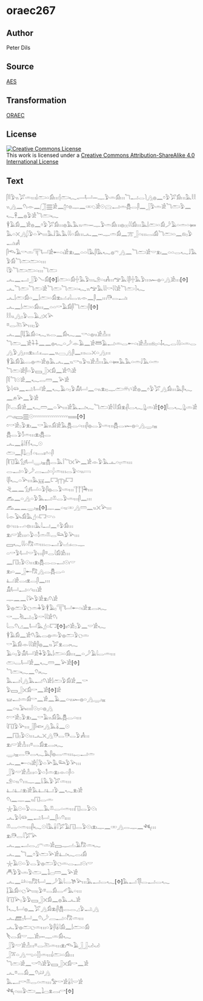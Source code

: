 # oraec267

## Author

Peter Dils

## Source

[AES](https://github.com/simondschweitzer/aes)

## Transformation

[ORAEC](https://oraec.github.io/)

## License

<a rel="license" href="http://creativecommons.org/licenses/by-sa/4.0/"><img alt="Creative Commons License" style="border-width:0" src="https://i.creativecommons.org/l/by-sa/4.0/88x31.png" /></a><br />This work is licensed under a <a rel="license" href="http://creativecommons.org/licenses/by-sa/4.0/">Creative Commons Attribution-ShareAlike 4.0 International License</a>

## Text

𓋴𓎛𓅱𓏭𓅯𓏛𓏥𓌃𓂧𓏏𓀁𓏥𓐪𓂧𓆑𓂷𓂡𓋭𓊃𓅱𓏛𓀁𓏥𓆓𓂝𓂋𓌙𓂻𓐍𓈖𓏌𓅱𓅯𓀁𓏥𓅓𓎛𓎛𓏭𓂻𓈖𓄣𓏤𓁹𓈖𓃂𓈗𓀀𓈖𓉺𓏌𓊖𓊃𓈖𓏒𓆇𓀀𓇳𓈍𓂝𓏛𓆣𓂋𓋴𓈖𓃀𓅱𓏛𓀀𓆓𓂧𓅱𓈖𓆑𓋹𓈖𓐍𓅱𓀀𓆓𓂧𓆑<br>
𓇉𓄿𓀁𓈖𓀀𓐍𓈖𓏌𓅱𓅯𓀁𓏥𓐍𓅓𓅓𓏭𓏛𓋭𓊃𓅱𓏛𓀁𓏥𓐍𓊪𓊪𓇋𓇋𓀁𓏥𓅓𓌃𓂧𓏏𓀁𓌳𓄿𓏏𓏛𓏏𓍃𓅓𓏏𓏴𓂻𓆄𓅱𓏏𓅪𓏥𓅓𓄙𓅓𓅓𓇋𓇋𓏏𓀁𓏥𓂜𓈖𓋭𓊃𓏛𓀁𓈖𓊄𓃀𓏏𓏥𓂋𓏤𓀁𓆓𓂧𓏏𓈖𓁶𓊪𓅱𓂝𓏤𓀻<br>
𓋴𓆞𓄿𓎡𓏛𓋳𓂡𓀀𓄡𓏏𓏤𓀀𓁷𓏤𓈖𓏏𓏏𓇋𓅓𓋴𓅓𓆑𓐍𓍼𓂻𓈖𓆓𓂧𓀀𓎟𓁷𓏤𓈖𓏏𓏏𓂋𓆑𓄙𓅓𓅱𓀁𓆓𓂧𓂧𓏏𓏥<br>
𓇋𓅱𓆓𓂧𓂧𓏏𓏥𓆓𓂧<br>
𓂜𓈖𓂝𓃀𓅱𓄏𓀁[⯑]𓌃𓂧𓏏𓀁𓏶𓅓𓅱𓏥𓄂𓏏𓏤𓀻𓏥𓅠𓅓𓇋𓋴𓏶𓅓𓅱𓏥𓆱𓐍𓏏𓂻𓀀𓏥[⯑]<br>
𓂜𓆓𓂧𓆓𓂧𓀀𓆓𓂧𓆓𓂧𓏏𓆑𓏭𓅠𓅓𓇋𓇋𓎡𓇋𓇋𓀀𓆓𓂧𓍘𓆑<br>
𓂜𓌃𓂧𓀁𓏏𓈖𓌃𓂧𓏏𓀁𓁷𓏤𓐟𓏤𓇋𓂋𓏭𓁹𓈖𓋴𓈖𓏥𓇥𓂋𓂝𓏤<br>
𓂜𓈖𓌃𓂧𓏏𓀁𓏥𓈖𓏏𓏏𓎡𓄿𓀁𓋴𓆓𓂧𓋴[⯑]<br>
𓎛𓎛𓏭𓂻𓊪𓅱𓂋𓄿𓈎𓏴𓅪<br>
𓎼𓂋𓍅𓅪𓏥𓊪𓅱<br>
𓂜𓈖𓋴𓆼𓄿𓀁𓏏𓆑𓏭𓂋𓈖𓀁𓆑𓈖𓎡𓏏𓐍𓏭𓀀𓁐𓏥<br>
𓆓𓂧𓈖𓀀𓇑𓇑𓈖𓈖𓐍𓆑𓏏𓌳𓁹𓄿𓈖𓀀𓆷𓄿𓂝𓏛𓂋𓄡𓏏𓏤𓀀𓁐𓏥𓁶𓊪𓏏𓄤𓆑𓂋𓇋𓇋𓏏𓏛𓂋𓂻𓅱𓂻𓏥𓁷𓏤𓐟𓏤𓊃𓈖𓏭𓈀𓂻𓋴𓈖𓏥𓂋𓏴𓏏𓂻𓏥<br>
𓇉𓄿𓀁𓄿𓂋𓐍𓏛𓀀𓐍𓅓𓂜𓈖𓏭𓎡𓏭𓅱𓏭𓀀𓁐𓏥𓅓𓏏𓍃𓅓𓅓𓏏𓏛𓄙𓅓𓏏𓏛<br>
𓆓𓂧𓀀𓋴𓏏𓅱𓈙𓃀𓏴𓀁𓈖𓀀𓄣𓏤𓀀<br>
𓋴𓌉𓆓𓇳𓀀𓈖𓆑𓂋𓏠𓈖𓅪𓀀<br>
𓅱𓇋𓆛𓈖𓂢𓂡𓀀𓈖𓆑𓄿𓏏𓊪𓅱𓀋𓂡𓈖𓏏𓏭𓁷𓏤𓊪𓊃𓂧𓄦𓄹𓀀𓐍𓈖𓏌𓅱𓅯𓂻𓀁𓏥𓅓𓋴𓆑𓈖𓂉𓅪𓈖𓅱𓀀<br>
𓋴𓍱𓂋𓀁𓀀𓈖𓆑𓏠𓈖𓏏𓅪𓏥𓀀𓅓𓂝𓆑𓆓𓂧𓀀𓇋𓎛𓀁𓁷𓏤𓋴𓂋𓆑𓊮𓏛𓀀[⯑]𓋴𓂋𓆑𓊮𓏛𓀀<br>
𓇹𓏤𓏤𓈙𓈗𓇳𓎆𓎆𓎆𓎆𓎆𓎆𓎆𓎆𓎆𓎆𓎆𓎆𓎆𓎆𓎆𓎆𓎆𓎆𓏤𓏤𓏤𓏤𓏤𓏤𓏤𓏤[⯑]<br>
𓏌𓎡𓀀𓊪𓅱𓁷𓏤𓈖𓎡𓄿𓏭𓀁𓀀𓅓𓆣𓂋𓏏𓏥𓋴𓐍𓂋𓅱𓏛𓏥𓆣𓂋𓆱𓐍𓏏𓂻𓇾𓏤𓈇<br>
𓆣𓂋𓅱𓀾𓏛𓏥𓁷𓏤𓆣𓂋<br>
𓂜𓈖𓏇𓇋𓆳𓆳𓆑𓇳<br>
𓂧𓈖𓋴𓍖𓊌𓆳𓏏𓏤𓂋𓏤𓏤𓏌𓏏𓋴<br>
𓋴𓉔𓄿𓃩𓂡𓇾𓏤𓈇𓆣𓂋𓅓𓌉𓆓𓏴𓅪𓈖𓀀𓁹𓅱𓅓𓊵𓏏𓊪𓏛𓏥<br>
𓂋𓂝𓏏𓅱𓌳𓐙𓂝𓏏𓆄𓏛𓏥𓂋𓅱𓏏𓏭𓇯<br>
𓇋𓋴𓆑𓏏𓅪𓏥𓅓𓄚𓈖𓉐𓉲𓏤𓉐<br>
𓂙𓈖𓈖𓃩𓂡𓏏𓅱𓋴𓐍𓂋𓅱𓏛𓏥𓊹𓊹𓊹𓅆𓏥<br>
𓃹𓈖𓏏𓂻𓏏𓅱𓅓𓂝𓌨𓂋𓅱𓏛𓏥𓋴𓈖𓏥<br>
𓃹𓈖𓈖𓇾𓏤𓈇[⯑]𓊃𓈖𓏏𓏭𓏒𓂻𓏠𓈖𓏭𓏴𓅪𓏥<br>
𓇋𓁹𓅂𓀁𓅓𓊨𓏏𓉐𓎟𓏏<br>
𓊖𓏏𓏥𓐖𓏏𓊖𓏥𓅓𓇋𓂝𓈖𓏌𓅱𓀁𓏥<br>
𓁷𓏤𓎟𓀀𓏥𓏏𓅱𓏏𓀾𓏛𓌨𓂋𓃛𓅱𓅪𓏥<br>
𓈙𓆑𓇋𓇋𓏏𓀗𓏛𓏥𓂋𓂝𓅱𓐟𓏤𓂋𓊃<br>
𓏏𓎡𓅱𓂡𓎟𓅱𓏥𓋴𓎼𓂋𓇋𓀁𓀀𓏥<br>
𓈖𓉔𓊪𓅱𓇳𓏥𓁷𓏤𓆣𓂋𓂋𓂝𓇳𓏤𓎟<br>
𓁷𓏤𓏏𓈖𓃀𓄡𓀗𓂻𓂋𓆣𓂋𓏏<br>
𓂞𓀀𓂋𓏤𓁷𓂋𓋴𓈖𓏥<br>
𓀋𓂡𓂝𓏏𓄹𓏥𓀀<br>
𓊃𓈖𓈖𓇋𓅪𓅱𓀀𓁷𓏤𓄣𓏤𓀀<br>
𓅱𓐍𓂧𓅱𓐎𓏛𓇓𓅱𓇉𓄿𓊪𓋳𓂡𓄡𓏏𓏤𓀀𓁷𓂋𓏤𓆑<br>
𓎡𓊃𓀓𓂢𓊪𓅱𓎡𓇋𓇋𓀀𓄣𓏤<br>
𓇋𓂋𓄣𓏤𓈎𓈖𓂡𓅓𓊨𓏏𓉐[⯑]𓏤𓏤𓏌𓀀𓊪𓅱𓈖𓎟𓀀𓆑<br>
𓇉𓄿𓀁𓈖𓀀𓄣𓏤𓅓𓂋𓐍𓏛𓅱𓐍𓂧𓅱𓐎𓏛<br>
𓎡𓄿𓀁𓁹𓇋𓇋𓀀𓋴𓐍𓈖𓏭𓅯𓁷𓂋𓏤𓆑<br>
𓄿𓏏𓊪𓅱𓀋𓂡𓀀𓇓𓅱𓅓𓌃𓂧𓏏𓀁𓏥𓈖𓏏𓌳𓄿𓇋𓂋𓏛𓏥<br>
𓂧𓂋𓂡𓀀𓈖𓆑𓏠𓈖𓅪𓀀[⯑]<br>
𓆓𓂧𓆑𓈖𓄣𓏤𓆑<br>
𓅓𓂝𓇋𓂻𓅓𓂝𓄣𓏤𓀀𓌃𓂧𓅱𓀁𓀀𓈖𓎡<br>
𓅱𓈙𓃀𓏴𓀁𓎡𓈖𓀀[⯑]𓀀<br>
𓊠𓂝𓏛𓀁𓎡𓈖𓀀𓈖𓄿𓈖𓏏𓏭𓆱𓐍𓏏𓂻𓇾𓏤𓈇<br>
𓈖𓏏𓏭𓅂𓏥𓌉𓇳𓊪𓏏𓐍𓂻<br>
𓏌𓎡𓀀𓊪𓅱𓁷𓏤𓈖𓎡𓄿𓏭𓀁𓅓𓆣𓂋𓏏𓏥<br>
𓇋𓉔𓅱𓅪𓏥𓃀𓋴𓆟𓂻𓅓𓏇𓈖𓇳<br>
𓈖𓉔𓊪𓅱𓇳𓏥𓂜𓏴𓂻𓇥𓂋𓇥𓂋𓅱𓀻𓏥<br>
𓁷𓏤𓎟𓀀𓁐𓏥𓎼𓂋𓀁𓁷𓂋𓏤𓆑<br>
𓇾𓏤𓈇𓂋𓇥𓂋𓆑𓅓𓋴𓐍𓂋𓏛𓏥𓉻𓂝𓏛<br>
𓂜𓈖𓄡𓏏𓏤𓀀𓆄𓅱𓏏𓅪𓅓𓃛𓅱𓅪𓏥<br>
𓃀𓅱𓎟𓀀𓁐𓏥𓏏𓅱𓏏𓀾𓏛𓁷𓏤𓁹𓏏𓋴𓏏<br>
𓄂𓏏𓏭𓄣𓏥𓊃𓈖𓌰𓅓𓅱𓅯𓏛𓏥<br>
𓂞𓂞𓁷𓏤𓀀𓅓𓂞𓂞𓅱𓈖𓆑𓁷𓏤𓀀<br>
𓄣𓏤𓈖𓊃𓈖𓏭𓉔𓂋𓏛<br>
𓇼𓄿𓇳𓏏𓅱𓂋𓊃𓅓𓌨𓂋𓏏𓏛𓏥𓉔𓂋𓅱𓇳𓏤<br>
𓂜𓅱𓇋𓆛𓈖𓂢𓂡𓈖𓋴𓏏𓄣𓏤𓏥<br>
𓌨𓂋𓏏𓏛𓏥𓋴𓆑𓇳𓇋𓅓𓏇𓇋𓅯𓄿𓉔𓂋𓅱𓇳𓏤𓁷𓏤𓊃𓈖𓏒𓂻𓂋𓊃𓈖𓆈𓏥<br>
𓁷𓏤𓇥𓂋𓇋𓅯𓅪<br>
𓂜𓈖𓂝𓂋𓈎𓍼𓏛𓀀𓈙𓊃𓐟𓄿𓀗𓏛𓆑<br>
𓂜𓈖𓆓𓈖𓏌𓅱𓂧𓅪𓀀𓂞𓆑𓂋𓏤𓀁<br>
𓇼𓄿𓇳𓏏𓅱𓂋𓅱𓐍𓂧𓅱𓐎𓏛𓂋𓂝𓇳𓏤𓎟<br>
𓄫𓅱𓅱𓏛𓅱𓂧𓈖𓍖𓊌𓏠𓈖𓅪𓀀<br>
𓂜𓈖𓄖𓏏𓏭𓀗𓂡𓈖𓌳𓄿𓇋𓂋𓌗𓅪𓏥𓅓𓂝𓂋𓆑[⯑]𓅓𓂝𓄊𓋴𓂋𓂝𓂋𓆑<br>
𓆼𓄿𓀁𓏏𓐎𓅪𓏥𓊪𓅱𓎼𓂋𓀁𓂋𓄔𓅓𓏏𓏥<br>
𓇋𓉔𓅪𓊪𓅱𓅱𓈙𓃀𓏴𓀁𓈖𓐍𓅓𓂜𓀀<br>
𓍙𓆑𓂡𓐍𓈖𓅯𓂻𓀁𓁷𓏤𓋴𓆣𓂋𓂋𓈎𓅱𓂢𓂻<br>
𓂜𓊏𓊪𓂡𓈖𓄣𓏤𓌳𓐙𓂝𓏏𓀗𓏛𓏥<br>
𓂜𓅱𓐍𓂧𓐎𓏛𓏥𓏏𓅱𓋴𓏇𓇋𓀁𓈖𓌃𓂧𓏏𓀁<br>
𓌸𓂋𓀁𓎟𓊃𓀀𓏤𓋭𓊃𓏛𓀁𓆑<br>
𓃀𓅱𓎟𓀀𓁐𓏥𓎼𓂋𓍅𓏛𓏥𓁷𓏤𓆞𓄿𓃀𓃀𓄒𓄒<br>
𓃀𓎁𓏏𓂻𓂸𓏏𓂭𓂭𓏛𓏥𓌃𓂧𓏏𓀁𓏥<br>
𓆓𓂧𓀀𓈖𓎡𓄣𓏤𓀀𓅱𓈙𓃀𓏴𓀁𓎡𓈖𓀀<br>
𓂜𓎼𓂋𓀁𓈖𓄣𓏤𓄖𓂻<br>
𓅓𓂝𓎡𓌨𓂋𓏏𓏛𓏥𓅡𓎡𓀀𓏇𓇋𓎟𓀀<br>
𓆈𓏏𓏥𓅱𓂧𓈖𓍖𓊌𓁷𓂋𓏤𓎡[⯑]<br>
